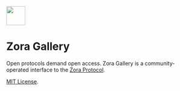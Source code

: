 <img src="https://zora.gallery/logo_orb.png" height="50" width="50">

# Zora Gallery

Open protocols demand open access. Zora Gallery is a community-operated interface to the [Zora Protocol](https://zora.engineering).

[MIT License](https://github.com/Anish-Agnihotri/zora.gallery/blob/master/LICENSE).
